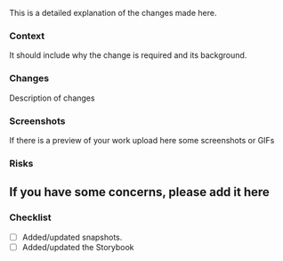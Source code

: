 This is a detailed explanation of the changes made here.

### Context
It should include why the change is required and its background.

### Changes
Description of changes

### Screenshots
If there is a preview of your work upload here some screenshots or GIFs

### Risks
If you have some concerns, please add it here
- 

### Checklist
- [ ] Added/updated snapshots.
- [ ] Added/updated the Storybook  